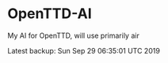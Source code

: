 # OpenTTD-AI
My AI for OpenTTD, will use primarily air

Latest backup: Sun Sep 29 06:35:01 UTC 2019
